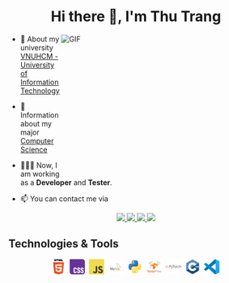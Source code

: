 <h1 align="center">Hi there 👋, I'm Thu Trang</h1>
<img alt="GIF" align="right" src="https://media.giphy.com/media/2IudUHdI075HL02Pkk/giphy.gif" width="400px" height="270" />

- 🏫 About my university [VNUHCM - University of Information Technology](https://www.uit.edu.vn/)

- 📖 Information about my major [Computer Science](https://cs.uit.edu.vn/)

- 👨🏻‍💻 Now, I am working as a **Developer** and **Tester**.

- 📫 You can contact me via

<p align="center">
  <a href="https://www.facebook.com/dothithutrang0809/" alt="Facebook">
    <img src="https://img.icons8.com/fluent/48/000000/facebook-new.png" target="_blank">
  </a> 
  <a href="https://github.com/DoThiThuTrang" alt="Github">
    <img src="https://img.icons8.com/fluent/48/000000/github.png">
  </a>
  <a href="mailto:dothithutrang080902@gmail.com" alt="Email">
    <img src="https://img.icons8.com/fluent/48/000000/mailing.png">
  </a>
  <a href="https://www.linkedin.com/in/dtttrang080902/" alt="Linkedin">
    <img src="https://img.icons8.com/fluent/48/000000/linkedin.png">
  </a>
</p>

## Technologies & Tools

<div align="center">
  <code><img height="30" src="https://github.com/github/explore/blob/main/topics/html/html.png"></code>&nbsp;
  <code><img height="30" src="https://github.com/github/explore/blob/main/topics/css/css.png"></code>&nbsp;
  <code><img height="30" src="https://raw.githubusercontent.com/github/explore/80688e429a7d4ef2fca1e82350fe8e3517d3494d/topics/javascript/javascript.png"></code>&nbsp;
  <code><img height="30" src="https://github.com/github/explore/blob/bdb16798c8e64ee4111cc080b0a4afcc0adf7136/topics/mysql/mysql.png"></code>&nbsp;
  <code><img height="30" src="https://github.com/github/explore/blob/bdb16798c8e64ee4111cc080b0a4afcc0adf7136/topics/python/python.png"></code>&nbsp;
  <code><img height="30" src="https://github.com/github/explore/blob/bdb16798c8e64ee4111cc080b0a4afcc0adf7136/topics/tensorflow/tensorflow.png"></code>&nbsp;
  <code><img height="30" src="https://github.com/github/explore/blob/bdb16798c8e64ee4111cc080b0a4afcc0adf7136/topics/pytorch/pytorch.png"></code>&nbsp;
  <code><img height="30" src="https://github.com/github/explore/blob/bdb16798c8e64ee4111cc080b0a4afcc0adf7136/topics/cpp/cpp.png"></code>&nbsp;
  <code><img height="30" src="https://raw.githubusercontent.com/github/explore/80688e429a7d4ef2fca1e82350fe8e3517d3494d/topics/visual-studio-code/visual-studio-code.png"></code>&nbsp;
</div>
